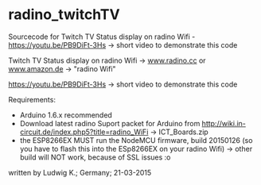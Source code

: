 # radino_twitchTV
Sourcecode for Twitch TV Status display on radino Wifi - https://youtu.be/PB9DiFt-3Hs -> short video to demonstrate this code


Twitch TV Status display on radino Wifi
-> www.radino.cc or www.amazon.de -> "radino Wifi"

https://youtu.be/PB9DiFt-3Hs -> short video to demonstrate this code

Requirements: 
- Arduino 1.6.x recommended
- Download latest radino Suport packet for Arduino from http://wiki.in-circuit.de/index.php5?title=radino_WiFi -> ICT_Boards.zip
- the ESP8266EX MUST run the NodeMCU firmware, build 20150126 (so you have to flash this into the ESp8266EX on your radino Wifi)
-> other build will NOT work, because of SSL issues :o

written by Ludwig K.; Germany; 21-03-2015